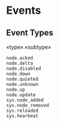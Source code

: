 # Events

## Event Types

«type».«subtype»

    node.acked
    node.delta
    node.disabled
    node.down
    node.quieted
    node.unknown
    node.up
    node.update
    sys.node_added
    sys.node_removed
    sys.reloaded
    sys.hearbeat


